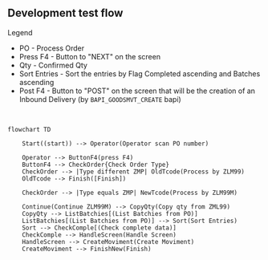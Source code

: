
## Development test flow ##
Legend
- PO - Process Order
- Press F4 - Button to "NEXT" on the screen
- Qty - Confirmed Qty
- Sort Entries - Sort the entries by Flag Completed ascending and Batches ascending
- Post F4 - Button to "POST" on the screen that will be the creation of an Inbound Delivery (by `BAPI_GOODSMVT_CREATE` bapi)


<br/>


```mermaid
flowchart TD
    
    Start((start)) --> Operator(Operator scan PO number)
    
    Operator --> ButtonF4(press F4)
    ButtonF4 --> CheckOrder{Check Order Type}   
    CheckOrder --> |Type different ZMP| OldTcode(Process by ZLM99)
    OldTcode --> Finish([Finish])

    CheckOrder --> |Type equals ZMP| NewTcode(Process by ZLM99M)

    Continue(Continue ZLM99M) --> CopyQty(Copy qty from ZML99)
    CopyQty --> ListBatchies[(List Batchies from PO)]
    ListBatchies[(List Batchies from PO)] --> Sort(Sort Entries) 
    Sort --> CheckComple[(Check complete data)] 
    CheckComple --> HandleScreen(Handle Screen) 
    HandleScreen --> CreateMoviment(Create Moviment) 
    CreateMoviment --> FinishNew(Finish)

```
